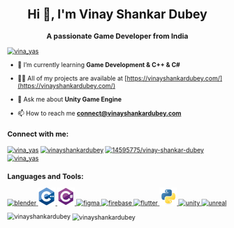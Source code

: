 <h1 align="center">Hi 👋, I'm Vinay Shankar Dubey</h1>
<h3 align="center">A passionate Game Developer from India</h3>

<p align="left"> <a href="https://twitter.com/vina_yas" target="blank"><img src="https://img.shields.io/twitter/follow/vina_yas?logo=twitter&style=for-the-badge" alt="vina_yas" /></a> </p>

- 🌱 I’m currently learning **Game Development & C++ & C#**

- 👨‍💻 All of my projects are available at [https://vinayshankardubey.com/](https://vinayshankardubey.com/)

- 💬 Ask me about **Unity Game Engine**

- 📫 How to reach me **connect@vinayshankardubey.com**

<h3 align="left">Connect with me:</h3>
<p align="left">
<a href="https://twitter.com/vina_yas" target="blank"><img align="center" src="https://raw.githubusercontent.com/rahuldkjain/github-profile-readme-generator/master/src/images/icons/Social/twitter.svg" alt="vina_yas" height="30" width="40" /></a>
<a href="https://linkedin.com/in/vinayshankardubey" target="blank"><img align="center" src="https://raw.githubusercontent.com/rahuldkjain/github-profile-readme-generator/master/src/images/icons/Social/linked-in-alt.svg" alt="vinayshankardubey" height="30" width="40" /></a>
<a href="https://stackoverflow.com/users/14595775/vinay-shankar-dubey" target="blank"><img align="center" src="https://raw.githubusercontent.com/rahuldkjain/github-profile-readme-generator/master/src/images/icons/Social/stack-overflow.svg" alt="14595775/vinay-shankar-dubey" height="30" width="40" /></a>
<a href="https://instagram.com/vina_yas" target="blank"><img align="center" src="https://raw.githubusercontent.com/rahuldkjain/github-profile-readme-generator/master/src/images/icons/Social/instagram.svg" alt="vina_yas" height="30" width="40" /></a>
</p>

<h3 align="left">Languages and Tools:</h3>
<p align="left"> <a href="https://www.blender.org/" target="_blank"> <img src="https://download.blender.org/branding/community/blender_community_badge_white.svg" alt="blender" width="40" height="40"/> </a> <a href="https://www.w3schools.com/cpp/" target="_blank"> <img src="https://raw.githubusercontent.com/devicons/devicon/master/icons/cplusplus/cplusplus-original.svg" alt="cplusplus" width="40" height="40"/> </a> <a href="https://www.w3schools.com/cs/" target="_blank"> <img src="https://raw.githubusercontent.com/devicons/devicon/master/icons/csharp/csharp-original.svg" alt="csharp" width="40" height="40"/> </a> <a href="https://www.figma.com/" target="_blank"> <img src="https://www.vectorlogo.zone/logos/figma/figma-icon.svg" alt="figma" width="40" height="40"/> </a> <a href="https://firebase.google.com/" target="_blank"> <img src="https://www.vectorlogo.zone/logos/firebase/firebase-icon.svg" alt="firebase" width="40" height="40"/> </a> <a href="https://flutter.dev" target="_blank"> <img src="https://www.vectorlogo.zone/logos/flutterio/flutterio-icon.svg" alt="flutter" width="40" height="40"/> </a> <a href="https://www.python.org" target="_blank"> <img src="https://raw.githubusercontent.com/devicons/devicon/master/icons/python/python-original.svg" alt="python" width="40" height="40"/> </a> <a href="https://unity.com/" target="_blank"> <img src="https://www.vectorlogo.zone/logos/unity3d/unity3d-icon.svg" alt="unity" width="40" height="40"/> </a> <a href="https://unrealengine.com/" target="_blank"> <img src="https://raw.githubusercontent.com/kenangundogan/fontisto/036b7eca71aab1bef8e6a0518f7329f13ed62f6b/icons/svg/brand/unreal-engine.svg" alt="unreal" width="40" height="40"/> </a> </p>

<p><img align="left" src="https://github-readme-stats.vercel.app/api/top-langs?username=vinayshankardubey&show_icons=true&locale=en&layout=compact" alt="vinayshankardubey" /></p>

<p>&nbsp;<img align="center" src="https://github-readme-stats.vercel.app/api?username=vinayshankardubey&show_icons=true&locale=en" alt="vinayshankardubey" /></p>
